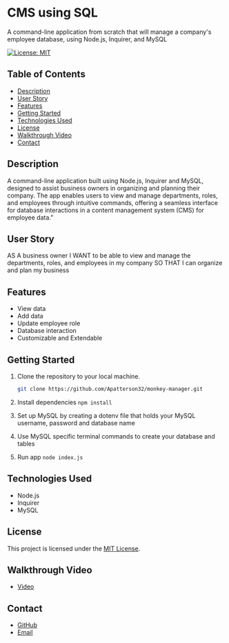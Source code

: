 # CMS using SQL 
A command-line application from scratch that will manage a company's employee database, using Node.js, Inquirer, and MySQL

[![License: MIT](https://img.shields.io/badge/License-MIT-blue.svg)](https://opensource.org/licenses/MIT)


## Table of Contents

- [Description](#description)
- [User Story](#user-story)
- [Features](#features)
- [Getting Started](#getting-started)
- [Technologies Used](#technologies-used)
- [License](#license)
- [Walkthrough Video](#walkthrough-video)
- [Contact](#contact)

## Description

A command-line application built using Node.js, Inquirer and MySQL, designed to assist business owners in organizing and planning their company. The app enables users to view and manage departments, roles, and employees through intuitive commands, offering a seamless interface for database interactions in a content management system (CMS) for employee data."

## User Story

AS A business owner
I WANT to be able to view and manage the departments, roles, and employees in my company
SO THAT I can organize and plan my business

## Features

- View data
- Add data
- Update employee role
- Database interaction
- Customizable and Extendable

## Getting Started

1. Clone the repository to your local machine.
   ```bash
   git clone https://github.com/Apatterson32/monkey-manager.git

2. Install dependencies `npm install`


3. Set up MySQL by creating a dotenv file that holds your MySQL username, password and database name


4. Use MySQL specific terminal commands to create your database and tables


5. Run app `node index.js`


## Technologies Used

- Node.js
- Inquirer
- MySQL


## License

This project is licensed under the [MIT License](LICENSE).


## Walkthrough Video

- [Video](https://github.com/Apatterson32/monkey-manager/assets/135552416/33a1bf58-bfb8-4897-ad78-7d50a1b9e2b5)


## Contact

- [GitHub](https://github.com/Apatterson32)
- [Email](mailto:pattersonal10@gmail.com)


